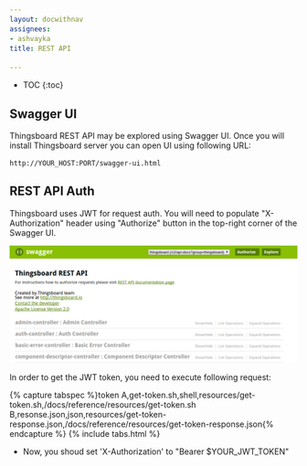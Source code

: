 ```yaml
---
layout: docwithnav
assignees:
- ashvayka
title: REST API

---
```


* TOC
{:toc}

## Swagger UI

Thingsboard REST API may be explored using Swagger UI. 
Once you will install Thingsboard server you can open UI using following URL:
    
``` 
http://YOUR_HOST:PORT/swagger-ui.html
```

## REST API Auth

Thingsboard uses JWT for request auth. 
You will need to populate "X-Authorization" header using "Authorize" button in the top-right corner of the Swagger UI.

 ![image](/images/reference/swagger-ui.png)

In order to get the JWT token, you need to execute following request:

{% capture tabspec %}token
A,get-token.sh,shell,resources/get-token.sh,/docs/reference/resources/get-token.sh
B,resonse.json,json,resources/get-token-response.json,/docs/reference/resources/get-token-response.json{% endcapture %}
{% include tabs.html %}

 - Now, you shoud set  'X-Authorization' to "Bearer $YOUR_JWT_TOKEN"  